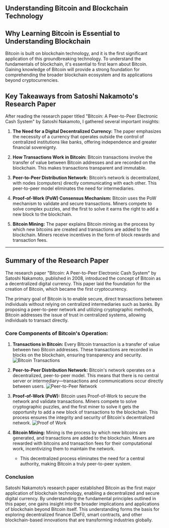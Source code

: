 ## **Understanding Bitcoin and Blockchain Technology**

## **Why Learning Bitcoin is Essential to Understanding Blockchain**
Bitcoin is built on blockchain technology, and it is the first significant application of this groundbreaking technology. To understand the fundamentals of blockchain, it's essential to first learn about Bitcoin. Gaining knowledge of Bitcoin will provide a strong foundation for comprehending the broader blockchain ecosystem and its applications beyond cryptocurrencies.

## **Key Takeaways from Satoshi Nakamoto's Research Paper**
After reading the research paper titled "Bitcoin: A Peer-to-Peer Electronic Cash System" by Satoshi Nakamoto, I gathered several important insights:

1. **The Need for a Digital Decentralized Currency:** The paper emphasizes the necessity of a currency that operates outside the control of centralized institutions like banks, offering independence and greater financial sovereignty.
  
2. **How Transactions Work in Bitcoin:** Bitcoin transactions involve the transfer of value between Bitcoin addresses and are recorded on the blockchain. This makes transactions transparent and immutable.

3. **Peer-to-Peer Distribution Network:** Bitcoin’s network is decentralized, with nodes (computers) directly communicating with each other. This peer-to-peer model eliminates the need for intermediaries.

4. **Proof-of-Work (PoW) Consensus Mechanism:** Bitcoin uses the PoW mechanism to validate and secure transactions. Miners compete to solve complex puzzles, and the first to solve it earns the right to add a new block to the blockchain.

5. **Bitcoin Mining:** The paper explains Bitcoin mining as the process by which new bitcoins are created and transactions are added to the blockchain. Miners receive incentives in the form of block rewards and transaction fees.

---

## **Summary of the Research Paper**

The research paper "Bitcoin: A Peer-to-Peer Electronic Cash System" by Satoshi Nakamoto, published in 2008, introduced the concept of Bitcoin as a decentralized digital currency. This paper laid the foundation for the creation of Bitcoin, which became the first cryptocurrency.

The primary goal of Bitcoin is to enable secure, direct transactions between individuals without relying on centralized intermediaries such as banks. By proposing a peer-to-peer network and utilizing cryptographic methods, Bitcoin addresses the issue of trust in centralized systems, allowing individuals to transact directly.

### **Core Components of Bitcoin's Operation:**
1. **Transactions in Bitcoin:** Every Bitcoin transaction is a transfer of value between two Bitcoin addresses. These transactions are recorded in blocks on the blockchain, ensuring transparency and security.
   ![Bitcoin Transactions](https://github.com/prabeshdulal/100DaysOfLearningBlockchain/assets/138851338/56f3e888-da59-46c7-b258-c9048f46445b)

2. **Peer-to-Peer Distribution Network:** Bitcoin's network operates on a decentralized, peer-to-peer model. This means that there is no central server or intermediary—transactions and communications occur directly between users.
   ![Peer-to-Peer Network](https://github.com/prabeshdulal/100DaysOfLearningBlockchain/assets/138851338/64056d3c-453e-4fdb-8f4b-b0931fef5044)

3. **Proof-of-Work (PoW):** Bitcoin uses Proof-of-Work to secure the network and validate transactions. Miners compete to solve cryptographic puzzles, and the first miner to solve it gets the opportunity to add a new block of transactions to the blockchain. This process ensures the integrity and security of Bitcoin's decentralized network.
   ![Proof of Work](https://github.com/prabeshdulal/100DaysOfLearningBlockchain/assets/138851338/335542d9-7c6e-4684-aacc-55ee8a3e10f8)

4. **Bitcoin Mining:** Mining is the process by which new bitcoins are generated, and transactions are added to the blockchain. Miners are rewarded with bitcoins and transaction fees for their computational work, incentivizing them to maintain the network.
   - This decentralized process eliminates the need for a central authority, making Bitcoin a truly peer-to-peer system.

### **Conclusion**
Satoshi Nakamoto’s research paper established Bitcoin as the first major application of blockchain technology, enabling a decentralized and secure digital currency. By understanding the fundamental principles outlined in this paper, one gains insight into the broader implications and applications of blockchain beyond Bitcoin itself. This understanding forms the basis for exploring decentralized finance (DeFi), smart contracts, and other blockchain-based innovations that are transforming industries globally.
